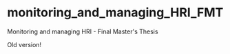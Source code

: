# monitoring_and_managing_HRI_FMT
Monitoring and managing HRI - Final Master's Thesis

Old version!
